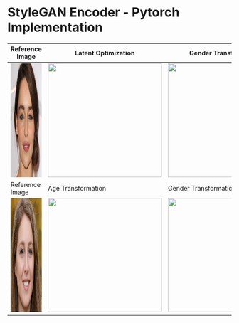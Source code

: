 # StyleGAN Encoder - Pytorch Implementation
| Reference Image  | Latent Optimization  | Gender Transformation  | Pose Transformation  |
|---|---|---|---|
| <img src="assets/images/test_01/test_01.png" width="200px" height="256px">  | <img src="assets/images/test_01/test_01_optimization.gif" width="256px" height="256px">  | <img src="assets/images/test_01/gender/test_01_w_to_m.gif" width="256px" height="256px">  | <img src="assets/images/test_01/pose/test_01_pose.gif" width="256px" height="256px">  |
|Reference Image | Age Transformation | Gender Transformation | Glasses Transformation |
| <img src="assets/images/test_02/test_02.jpg" width="256px" height="256px">  | <img src="assets/images/test_02/age/test_02_age.gif" width="256px" height="256px">  | <img src="assets/images/test_02/gender/test_02_gender.gif" width="256px" height="256px">  | <img src="assets/images/test_02/glasses/test_02_glasses.gif" width="256px" height="256px">  |
